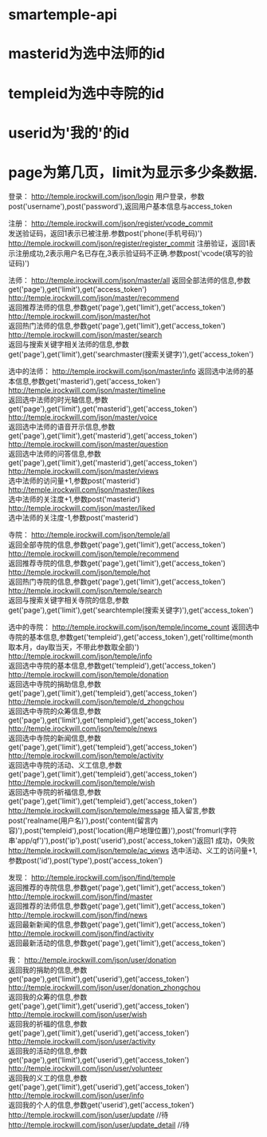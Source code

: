 # smartemple-api
# masterid为选中法师的id
# templeid为选中寺院的id
# userid为'我的'的id
# page为第几页，limit为显示多少条数据.


登录：
http://temple.irockwill.com/json/login
用户登录，参数post('username'),post('password'),返回用户基本信息与access_token

注册：
http://temple.irockwill.com/json/register/vcode_commit         
发送验证码，返回1表示已被注册.参数post('phone(手机号码)')
http://temple.irockwill.com/json/register/register_commit      注册验证，返回1表示注册成功,2表示用户名已存在,3表示验证码不正确.参数post('vcode(填写的验证码)')


法师：
http://temple.irockwill.com/json/master/all
返回全部法师的信息,参数get('page'),get('limit'),get('access_token')
http://temple.irockwill.com/json/master/recommend                
返回推荐法师的信息,参数get('page'),get('limit'),get('access_token')
http://temple.irockwill.com/json/master/hot                       
返回热门法师的信息,参数get('page'),get('limit'),get('access_token') 
http://temple.irockwill.com/json/master/search                    
返回与搜索关键字相关法师的信息,参数get('page'),get('limit'),get('searchmaster(搜索关键字)'),get('access_token') 

选中的法师：
http://temple.irockwill.com/json/master/info
返回选中法师的基本信息,参数get('masterid'),get('access_token')
http://temple.irockwill.com/json/master/timeline              
返回选中法师的时光轴信息,参数get('page'),get('limit'),get('masterid'),get('access_token')
http://temple.irockwill.com/json/master/voice               
返回选中法师的语音开示信息,参数get('page'),get('limit'),get('masterid'),get('access_token')
http://temple.irockwill.com/json/master/question             
返回选中法师的问答信息,参数get('page'),get('limit'),get('masterid'),get('access_token')
http://temple.irockwill.com/json/master/views          
选中法师的访问量+1,参数post('masterid')
http://temple.irockwill.com/json/master/likes                 
选中法师的关注度+1,参数post('masterid')
http://temple.irockwill.com/json/master/liked                 
选中法师的关注度-1,参数post('masterid')


寺院：
http://temple.irockwill.com/json/temple/all                      
返回全部寺院的信息,参数get('page'),get('limit'),get('access_token')
http://temple.irockwill.com/json/temple/recommend                  
返回推荐寺院的信息,参数get('page'),get('limit'),get('access_token')
http://temple.irockwill.com/json/temple/hot                     
返回热门寺院的信息,参数get('page'),get('limit'),get('access_token')
http://temple.irockwill.com/json/temple/search                
返回与搜索关键字相关寺院的信息,参数get('page'),get('limit'),get('searchtemple(搜索关键字)'),get('access_token')

选中的寺院：
http://temple.irockwill.com/json/temple/income_count
返回选中寺院的基本信息,参数get('templeid'),get('access_token'),get('rolltime(month取本月，day取当天，不带此参数取全部)')
http://temple.irockwill.com/json/temple/info             
返回选中寺院的基本信息,参数get('templeid'),get('access_token')
http://temple.irockwill.com/json/temple/donation             
返回选中寺院的捐助信息,参数get('page'),get('limit'),get('templeid'),get('access_token')
http://temple.irockwill.com/json/temple/d_zhongchou           
返回选中寺院的众筹信息,参数get('page'),get('limit'),get('templeid'),get('access_token')
http://temple.irockwill.com/json/temple/news                 
返回选中寺院的新闻信息,参数get('page'),get('limit'),get('templeid'),get('access_token')
http://temple.irockwill.com/json/temple/activity              
返回选中寺院的活动、义工信息,参数get('page'),get('limit'),get('templeid'),get('access_token')
http://temple.irockwill.com/json/temple/wish                
返回选中寺院的祈福信息,参数get('page'),get('limit'),get('templeid'),get('access_token')
http://temple.irockwill.com/json/temple/message
插入留言,参数post('realname(用户名)'),post('content(留言内容)'),post('templeid'),post('location(用户地理位置)'),post('fromurl(字符串'app/qf')'),post('ip'),post('userid'),post('access_token')返回1 成功，0失败
http://temple.irockwill.com/json/temple/ac_views
选中活动、义工的访问量+1,参数post('id'),post('type'),post('access_token')


发现：
http://temple.irockwill.com/json/find/temple                      
返回推荐的寺院信息,参数get('page'),get('limit'),get('access_token')
http://temple.irockwill.com/json/find/master                     
返回推荐的法师信息,参数get('page'),get('limit'),get('access_token')
http://temple.irockwill.com/json/find/news                     
返回最新新闻的信息,参数get('page'),get('limit'),get('access_token')
http://temple.irockwill.com/json/find/activity                  
返回最新活动的信息,参数get('page'),get('limit'),get('access_token')


我：
http://temple.irockwill.com/json/user/donation                 
返回我的捐助的信息,参数get('page'),get('limit'),get('userid'),get('access_token')
http://temple.irockwill.com/json/user/donation_zhongchou      
返回我的众筹的信息,参数get('page'),get('limit'),get('userid'),get('access_token')
http://temple.irockwill.com/json/user/wish                    
返回我的祈福的信息,参数get('page'),get('limit'),get('userid'),get('access_token')
http://temple.irockwill.com/json/user/activity                
返回我的活动的信息,参数get('page'),get('limit'),get('userid'),get('access_token')
http://temple.irockwill.com/json/user/volunteer               
返回我的义工的信息,参数get('page'),get('limit'),get('userid'),get('access_token')
http://temple.irockwill.com/json/user/info              
返回我的个人的信息,参数get('userid'),get('access_token')
http://temple.irockwill.com/json/user/update            //待
http://temple.irockwill.com/json/user/update_detail     //待

